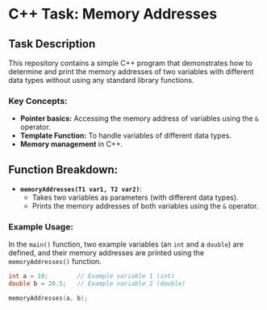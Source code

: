 # C++ Task: Memory Addresses

## Task Description

This repository contains a simple C++ program that demonstrates how to determine and print the memory addresses of two variables with different data types without using any standard library functions.

### Key Concepts:
- **Pointer basics:** Accessing the memory address of variables using the `&` operator.
- **Template Function:** To handle variables of different data types.
- **Memory management** in C++.

## Function Breakdown:

- **`memoryAddresses(T1 var1, T2 var2)`**:
  - Takes two variables as parameters (with different data types).
  - Prints the memory addresses of both variables using the `&` operator.
  
### Example Usage:

In the `main()` function, two example variables (an `int` and a `double`) are defined, and their memory addresses are printed using the `memoryAddresses()` function.

```cpp
int a = 10;        // Example variable 1 (int)
double b = 20.5;   // Example variable 2 (double)

memoryAddresses(a, b);
